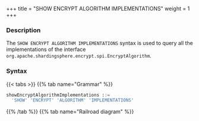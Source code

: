 +++
title = "SHOW ENCRYPT ALGORITHM IMPLEMENTATIONS"
weight = 1
+++

### Description

The `SHOW ENCRYPT ALGORITHM IMPLEMENTATIONS` syntax is used to query all the implementations of the interface `org.apache.shardingsphere.encrypt.spi.EncryptAlgorithm`.

### Syntax

{{< tabs >}}
{{% tab name="Grammar" %}}
```sql
showEncryptAlgorithmImplementations ::=
  'SHOW' 'ENCRYPT' 'ALGORITHM' 'IMPLEMENTATIONS'
```
{{% /tab %}}
{{% tab name="Railroad diagram" %}}
<iframe frameborder="0" name="diagram" id="diagram" width="100%" height="100%"></iframe>
{{% /tab %}}
{{< /tabs >}}

### Return Value Description

| Columns     | Description                           |
|-------------|---------------------------------------|
| name        | class name of the implementation      |
| type        | type of the implementation            |
| class_path  | full class name of the implementation |

### Example

- Query all the implementations for `org.apache.shardingsphere.encrypt.spi.EncryptAlgorithm` interface

```sql
SHOW ENCRYPT ALGORITHM IMPLEMENTATIONS
```

```sql
SHOW ENCRYPT ALGORITHM IMPLEMENTATIONS;
+-----------------------------+------+----------------------------------------------------------------------------------+
| name                        | type | class_path                                                                       |
+-----------------------------+------+----------------------------------------------------------------------------------+
| AESEncryptAlgorithm         | AES  | org.apache.shardingsphere.encrypt.algorithm.standard.AESEncryptAlgorithm         |
| MD5AssistedEncryptAlgorithm | MD5  | org.apache.shardingsphere.encrypt.algorithm.assisted.MD5AssistedEncryptAlgorithm |
+-----------------------------+------+----------------------------------------------------------------------------------+
2 rows in set (0.06 sec)
```

### Reserved word

`SHOW`、`ENCRYPT`、`ALGORITHM`、`IMPLEMENTATIONS`

### Related links

- [Reserved word](/en/user-manual/shardingsphere-proxy/distsql/syntax/reserved-word/)

